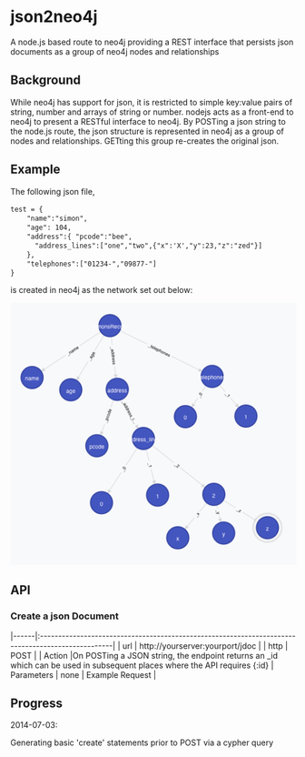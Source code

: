 json2neo4j
==========

A node.js based route to neo4j providing a REST interface that persists json documents as a group of neo4j nodes and relationships

## Background

While neo4j has support for json, it is restricted to simple key:value pairs of string, number and arrays of string or number.
nodejs acts as a front-end to neo4j to present a RESTful interface to neo4j.
By POSTing a json string to the node.js route, the json structure is represented in neo4j as a group of nodes and relationships.
GETting this group re-creates the original json.

## Example

The following json file,

```
test = {
    "name":"simon",
    "age": 104,
    "address":{ "pcode":"bee",
      "address_lines":["one","two",{"x":'X',"y":23,"z":"zed"}]
    },
    "telephones":["01234-","09877-"]
}
```

is created in neo4j as the network set out below:

![network diagram](Documentation/json2neopic1.png)

## API

### Create a json Document

|------|:--------------------------------------------------------------------------------------------------|
| url | http://yourserver:yourport/jdoc |
| http | POST |
| Action |On POSTing a JSON string, the endpoint returns an _id which can be used in subsequent places where the API requires {:id}
| Parameters | none
| Example Request |
## Progress

2014-07-03:

Generating basic 'create' statements prior to POST via a cypher query
